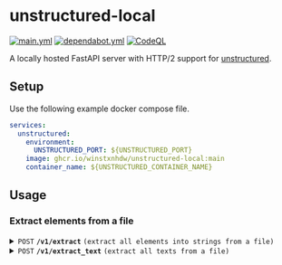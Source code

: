 # unstructured-local

[![main.yml](https://github.com/winstxnhdw/unstructured-local/actions/workflows/main.yml/badge.svg)](https://github.com/winstxnhdw/unstructured-local/actions/workflows/main.yml)
[![dependabot.yml](https://github.com/winstxnhdw/unstructured-local/actions/workflows/dependabot.yml/badge.svg)](https://github.com/winstxnhdw/unstructured-local/actions/workflows/dependabot.yml)
[![CodeQL](https://github.com/winstxnhdw/unstructured-local/actions/workflows/github-code-scanning/codeql/badge.svg)](https://github.com/winstxnhdw/unstructured-local/actions/workflows/github-code-scanning/codeql)

A locally hosted FastAPI server with HTTP/2 support for [unstructured](https://github.com/Unstructured-IO/unstructured).

## Setup

Use the following example docker compose file.

```yaml
services:
  unstructured:
    environment:
      UNSTRUCTURED_PORT: ${UNSTRUCTURED_PORT}
    image: ghcr.io/winstxnhdw/unstructured-local:main
    container_name: ${UNSTRUCTURED_CONTAINER_NAME}
```

## Usage

### Extract elements from a file

<details>

<summary><code>POST</code> <code><b>/v1/extract</b></code> <code>(extract all elements into strings from a file)</code></summary>

#### Body

> | name       |  type    | data type               | description                                                           |
> |------------|----------|-------------------------|-----------------------------------------------------------------------|
> | file       | required | `binary`                | file for string extraction                                            |

#### Responses

> | http code     | content-type                   | response                                                               |
> |---------------|--------------------------------|------------------------------------------------------------------------|
> | `200`         | `text/plain`                   | concatenated string of all elements                                    |

</details>

<details>

<summary><code>POST</code> <code><b>/v1/extract_text</b></code> <code>(extract all texts from a file)</code></summary>

#### Body

> | name       |  type    | data type               | description                                                           |
> |------------|----------|-------------------------|-----------------------------------------------------------------------|
> | file       | required | `binary`                | file for string extraction                                            |

#### Responses

> | http code     | content-type                   | response                                                               |
> |---------------|--------------------------------|------------------------------------------------------------------------|
> | `200`         | `text/plain`                   | concatenated string of extracted text                                  |

</details>
